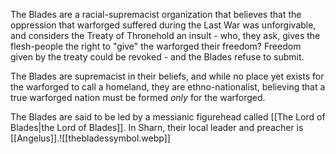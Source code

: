 The Blades are a racial-supremacist organization that believes that the oppression that warforged suffered during the Last War was unforgivable, and considers the Treaty of Thronehold an insult - who, they ask, gives the flesh-people the right to "give" the warforged their freedom? Freedom given by the treaty could be revoked - and the Blades refuse to submit.

The Blades are supremacist in their beliefs, and while no place yet exists for the warforged to call a homeland, they are ethno-nationalist, believing that a true warforged nation must be formed *only* for the warforged.

The Blades are said to be led by a messianic figurehead called [[The Lord of Blades|the Lord of Blades]]. In Sharn, their local leader and preacher is [[Angelus]].![[thebladessymbol.webp]]